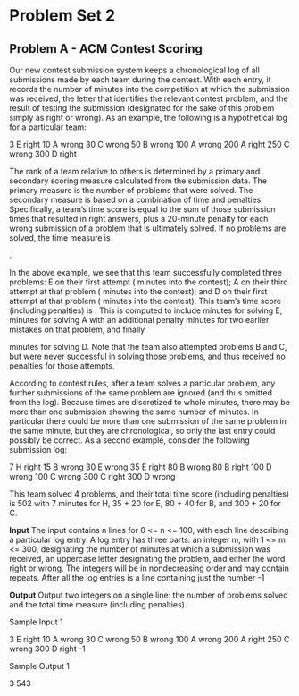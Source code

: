 # Problem Set 2

## Problem A - ACM Contest Scoring

Our new contest submission system keeps a chronological log of all submissions made by each team during the contest. With each entry, it records the number of minutes into the competition at which the submission was received, the letter that identifies the relevant contest problem, and the result of testing the submission (designated for the sake of this problem simply as right or wrong). As an example, the following is a hypothetical log for a particular team:

3 E right
10 A wrong
30 C wrong
50 B wrong
100 A wrong
200 A right
250 C wrong
300 D right

The rank of a team relative to others is determined by a primary and secondary scoring measure calculated from the submission data. The primary measure is the number of problems that were solved. The secondary measure is based on a combination of time and penalties. Specifically, a team’s time score is equal to the sum of those submission times that resulted in right answers, plus a 20-minute penalty for each wrong submission of a problem that is ultimately solved. If no problems are solved, the time measure is 

.

In the above example, we see that this team successfully completed three problems: E on their first attempt (
 minutes into the contest); A on their third attempt at that problem ( minutes into the contest); and D on their first attempt at that problem ( minutes into the contest). This team’s time score (including penalties) is . This is computed to include  minutes for solving E,  minutes for solving A with an additional  penalty minutes for two earlier mistakes on that problem, and finally

 minutes for solving D. Note that the team also attempted problems B and C, but were never successful in solving those problems, and thus received no penalties for those attempts.

According to contest rules, after a team solves a particular problem, any further submissions of the same problem are ignored (and thus omitted from the log). Because times are discretized to whole minutes, there may be more than one submission showing the same number of minutes. In particular there could be more than one submission of the same problem in the same minute, but they are chronological, so only the last entry could possibly be correct. As a second example, consider the following submission log:

7 H right
15 B wrong
30 E wrong
35 E right
80 B wrong
80 B right
100 D wrong
100 C wrong
300 C right
300 D wrong

This team solved 4 problems, and their total time score (including penalties) is 502 with 7 minutes for H, 35 + 20 for E, 80 + 40 for B, and 300 + 20 for C.

**Input**
The input contains n lines for 0 <= n <= 100, with each line describing a particular log entry. A log entry has three parts: an integer m, with 1 <= m <= 300, designating the number of minutes at which a submission was received, an uppercase letter designating the problem, and either the word right or wrong. The integers will be in nondecreasing order and may contain repeats. After all the log entries is a line containing just the number -1


**Output**
Output two integers on a single line: the number of problems solved and the total time measure (including penalties).


Sample Input 1

3 E right
10 A wrong
30 C wrong
50 B wrong
100 A wrong
200 A right
250 C wrong
300 D right
-1

Sample Output 1

3 543